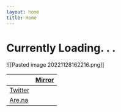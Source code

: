 ```yaml
---
layout: home
title: Home
---
```

# Currently Loading. . .

![[Pasted image 20221128162216.png]]


|            | [Mirror](https://mirror.xyz/deng2.eth) |
| --------------------------------------------------- | -------------------------------------- |
| [Twitter](https://twitter.com/xiaopilled) |                       |
|[Are.na](https://www.are.na/image-consultant/index)|                                        |
